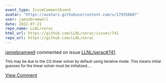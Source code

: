 ```yaml
---
event_type: IssueCommentEvent
avatar: "https://avatars.githubusercontent.com/u/17935880?"
user: jamiebramwell
date: 2022-07-21
repo_name: LLNL/serac
html_url: https://github.com/LLNL/serac/issues/741
repo_url: https://github.com/LLNL/serac
---
```


<a href='https://github.com/jamiebramwell' target='_blank'>jamiebramwell</a> commented on issue <a href='https://github.com/LLNL/serac/issues/741' target='_blank'>LLNL/serac#741</a>.

<small>This may be due to the CG linear solver by default using iterative mode. This means initial guesses for the linear solver must be initialized....</small>

<a href='https://github.com/LLNL/serac/issues/741' target='_blank'>View Comment</a>